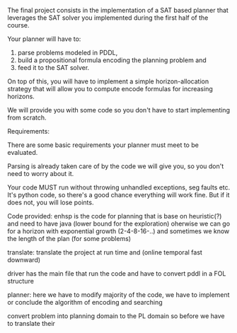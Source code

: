 The final project consists in the implementation of a SAT based planner that
leverages the SAT solver you implemented during the first half of the course.

Your planner will have to:
1) parse problems modeled in PDDL, 
2) build a propositional formula encoding the planning problem and
3) feed it to the SAT solver. 

On top of this, you will have to implement a simple horizon-allocation
strategy that will allow you to compute encode formulas for increasing
horizons.

We will provide you with some code so you don't have to start implementing
from scratch.

Requirements:

There are some basic requirements your planner must meet to be evaluated.

Parsing is already taken care of by the code we will give you, so you don't 
need to worry about it.

Your code MUST run without throwing unhandled exceptions, seg faults etc. 
It's python code, so there's a good chance everything will work fine. 
But if it does not, you will lose points.

Code provided:
enhsp is the code for planning that is base on heuristic(?) and need to have java
	(lower bound for the exploration) oherwise we can go for a horizon with exponential growth 		(2-4-8-16-..) and sometimes we know the length of the plan (for some problems)

translate: translate the project at run time and (online temporal fast downward)

driver has the main file that run the code and have to convert pddl in a FOL structure

planner: here we have to modify majority of the code, we have to implement or conclude the algorithm of encoding and searching

convert problem into planning domain to the PL domain so before we have to translate their
